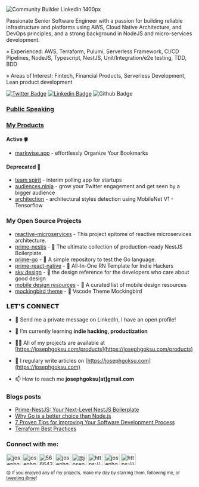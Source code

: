 ![Community Builder LinkedIn 1400px](https://user-images.githubusercontent.com/6523823/156895532-776dba48-e5cb-40c1-bfec-ced1edded07d.png)

Passionate Senior Software Engineer with a passion for building reliable infrastructure and platforms using AWS, Cloud Native Architecture, and DevOps principles, and a strong background in NodeJS and micro-services development.

<p align="left">» Experienced: AWS, Terraform, Pulumi, Serverless Framework, CI/CD Pipelines, NodeJS, Typescript, NestJS, Unit/Integration/e2e testing, TDD, BDD</p>
<p align="left">» Areas of Interest: Fintech, Financial Products, Serverless Development, Lean product development</p>

[![Twitter Badge](https://img.shields.io/badge/-@josephgoksu-1ca0f1?style=flat&labelColor=1ca0f1&logo=twitter&logoColor=white&link=https://twitter.com/josephgoksu)](https://twitter.com/intent/user?original_referer=&region=screen_name&screen_name=josephgoksu&source=followbutton&variant=1.1)
[![Linkedin Badge](https://img.shields.io/badge/-LinkedIn-blue?style=flat&logo=Linkedin&logoColor=white&link=https://www.linkedin.com/in/josephgoksu/)](https://www.linkedin.com/in/josephgoksu/)
![Github Badge](https://img.shields.io/github/followers/josephgoksu?style=social)

### [Public Speaking](https://github.com/josephgoksu/public-speaking)

### [My Products](https://josephgoksu.com/products)

<h4>Active 🍀</h4>

- [markwise.app](https://markwise.app) - effortlessly Organize Your Bookmarks

<h4>Deprecated 🍓</h4>

- [team spirit](https://github.com/josephgoksu/TeamSpiritApp) - interim polling app for startups
- [audiences.ninja](https://audiences.ninja/) - grow your Twitter engagement and get seen by a bigger audience
- [architection](https://github.com/josephgoksu/architectural-styles-detection) - architectural styles detection using MobileNet V1 - Tensorflow

### My Open Source Projects

- [reactive-microservices](https://github.com/josephgoksu/reactive-microservices) - This project epitome of reactive microservices architecture.
- [prime-nestjs](https://github.com/josephgoksu/prime-nestjs) - 🚀 The ultimate collection of production-ready NestJS Boilerplate.
- [prime-go](https://github.com/josephgoksu/prime-go) - 🔵 A simple repository to test the Go language.
- [prime-react-native](https://github.com/josephgoksu/prime-react-native) - 📱 All-In-One RN Template for Indie Hackers
- [sky design](https://github.com/josephgoksu/sky-design) - 🌃 the design reference for the developers who care about good design
- [mobile design resources](https://github.com/josephgoksu/mobile-design-resources) - 🌄 A curated list of mobile design resources
- [mockingbird theme](https://github.com/josephgoksu/mockingbird-theme) - 🐤 Vscode Theme Mockingbird

### 𝗟𝗘𝗧'𝗦 𝗖𝗢𝗡𝗡𝗘𝗖𝗧

- 💬 Send me a private message on LinkedIn, I have an open profile!

- 🌱 I’m currently learning **indie hacking, productization**

- 👨‍💻 All of my projects are available at [https://josephgoksu.com/products](https://josephgoksu.com/products)

- 📝 I regulary write articles on [https://josephgoksu.com](https://josephgoksu.com)

- 📫 How to reach me **josephgoksu[at]gmail.com**

### Blogs posts

<!-- BLOG-POST-LIST:START -->
- [Prime-NestJS: Your Next-Level NestJS Boilerplate](https://josephgoksu.com/blog/prime-nestjs-your-next-level-nestjs-boilerplate)
- [Why Go is a better choice than Node.js](https://josephgoksu.com/blog/why-golang-is-a-better-choice-than-nodejs)
- [7 Proven Tips for Improving Your Software Development Process](https://josephgoksu.com/blog/7-proven-tips-for-improving-your-software-development-process)
- [Terraform Best Practices](https://josephgoksu.com/blog/terraform-best-practices)
<!-- BLOG-POST-LIST:END -->

<p align="left">
<h3 align="left">Connect with me:</h3>
<a href="https://twitter.com/josephgoksu" target="blank"><img align="center" src="https://cdn.jsdelivr.net/npm/simple-icons@3.0.1/icons/twitter.svg" alt="josephgoksu" height="30" width="40" /></a>
<a href="https://linkedin.com/in/josephgoksu" target="blank"><img align="center" src="https://cdn.jsdelivr.net/npm/simple-icons@3.0.1/icons/linkedin.svg" alt="josephgoksu" height="30" width="40" /></a>
<a href="https://stackoverflow.com/users/5666426" target="blank"><img align="center" src="https://cdn.jsdelivr.net/npm/simple-icons@3.0.1/icons/stackoverflow.svg" alt="5666426" height="30" width="40" /></a>
<a href="https://kaggle.com/josephgoksu" target="blank"><img align="center" src="https://cdn.jsdelivr.net/npm/simple-icons@3.0.1/icons/kaggle.svg" alt="josephgoksu" height="30" width="40" /></a>
<a href="https://medium.com/@josephgoksu" target="blank"><img align="center" src="https://cdn.jsdelivr.net/npm/simple-icons@3.0.1/icons/medium.svg" alt="@josephgoksu" height="30" width="40" /></a>
<a href="https://www.youtube.com/channel/ucewpybjl_la-b9gobdjhefg" target="blank"><img align="center" src="https://cdn.jsdelivr.net/npm/simple-icons@3.0.1/icons/youtube.svg" alt="https://www.youtube.com/channel/ucewpybjl_la-b9gobdjhefg" height="30" width="40" /></a>
<a href="https://dev.to/josephgoksu" target="blank"><img align="center" src="https://cdn.jsdelivr.net/npm/simple-icons@3.0.1/icons/dev-dot-to.svg" alt="josephgoksu" height="30" width="40" /></a>
<a href="/https://josephgoksu.com/rss.xml" target="blank"><img align="center" src="https://cdn.jsdelivr.net/npm/simple-icons@3.0.1/icons/rss.svg" alt="https://josephgoksu.com/rss.xml" height="30" width="40" /></a>
</p>

<sub>😊 If you enjoyed any of my projects, make my day by starring them, following me, or [tweeting @me](https://twitter.com/intent/tweet?text=@josephgoksu)!</sub>
